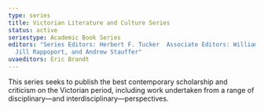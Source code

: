 ```yaml
---
type: series
title: Victorian Literature and Culture Series
status: active
seriestype: Academic Book Series
editors: "Series Editors: Herbert F. Tucker  Associate Editors: William McKelvy,
  Jill Rappoport, and Andrew Stauffer"
uvaeditors: Eric Brandt
---
```

This series seeks to publish the best contemporary scholarship and criticism on the Victorian period, including work undertaken from a range of disciplinary—and interdisciplinary—perspectives.